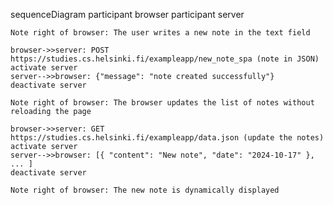 sequenceDiagram
    participant browser
    participant server

    Note right of browser: The user writes a new note in the text field

    browser->>server: POST https://studies.cs.helsinki.fi/exampleapp/new_note_spa (note in JSON)
    activate server
    server-->>browser: {"message": "note created successfully"}
    deactivate server

    Note right of browser: The browser updates the list of notes without reloading the page

    browser->>server: GET https://studies.cs.helsinki.fi/exampleapp/data.json (update the notes)
    activate server
    server-->>browser: [{ "content": "New note", "date": "2024-10-17" }, ... ]
    deactivate server

    Note right of browser: The new note is dynamically displayed
